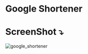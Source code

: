# Google Shortener 
# ScreenShot ⤵️
![google_shortener](https://user-images.githubusercontent.com/46839270/52589020-bd903600-2e35-11e9-8d89-517f9c7f4afd.jpg)

